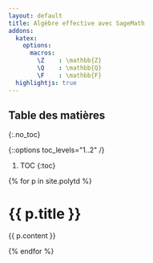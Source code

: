 ```yaml
---
layout: default
title: Algèbre effective avec SageMath
addons:
  katex:
    options:
      macros:
        \Z    : \mathbb{Z}
        \Q    : \mathbb{Q}
        \F    : \mathbb{F}
  highlightjs: true
---
```


<style>
ol#markdown-toc ol {
list-style-type: decimal;
}
</style>

## Table des matières
{:.no_toc}

{::options toc_levels="1..2" /}
1. TOC
{:toc}

{% for p in site.polytd %}
# {{ p.title }}

{{ p.content }}

{% endfor %}
